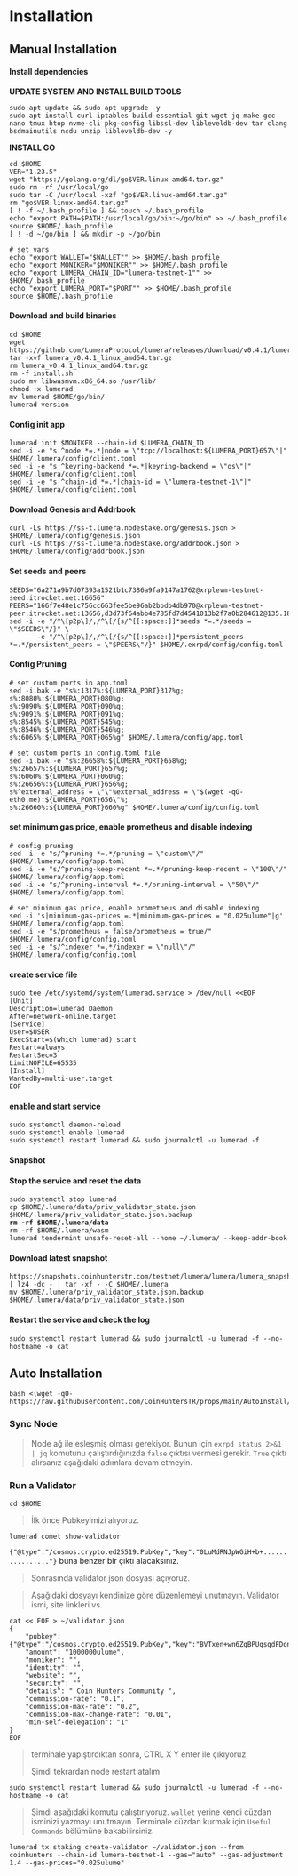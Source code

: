 # Installation

## Manual Installation

#### Install dependencies <a href="#install-dependencies" id="install-dependencies"></a>

**UPDATE SYSTEM AND INSTALL BUILD TOOLS**

```
sudo apt update && sudo apt upgrade -y
sudo apt install curl iptables build-essential git wget jq make gcc nano tmux htop nvme-cli pkg-config libssl-dev libleveldb-dev tar clang bsdmainutils ncdu unzip libleveldb-dev -y
```

**INSTALL GO**

```
cd $HOME
VER="1.23.5"
wget "https://golang.org/dl/go$VER.linux-amd64.tar.gz"
sudo rm -rf /usr/local/go
sudo tar -C /usr/local -xzf "go$VER.linux-amd64.tar.gz"
rm "go$VER.linux-amd64.tar.gz"
[ ! -f ~/.bash_profile ] && touch ~/.bash_profile
echo "export PATH=$PATH:/usr/local/go/bin:~/go/bin" >> ~/.bash_profile
source $HOME/.bash_profile
[ ! -d ~/go/bin ] && mkdir -p ~/go/bin

# set vars
echo "export WALLET="$WALLET"" >> $HOME/.bash_profile
echo "export MONIKER="$MONIKER"" >> $HOME/.bash_profile
echo "export LUMERA_CHAIN_ID="lumera-testnet-1"" >> $HOME/.bash_profile
echo "export LUMERA_PORT="$PORT"" >> $HOME/.bash_profile
source $HOME/.bash_profile
```

#### Download and build binaries <a href="#download-and-build-binaries" id="download-and-build-binaries"></a>

```
cd $HOME
wget https://github.com/LumeraProtocol/lumera/releases/download/v0.4.1/lumera_v0.4.1_linux_amd64.tar.gz
tar -xvf lumera_v0.4.1_linux_amd64.tar.gz
rm lumera_v0.4.1_linux_amd64.tar.gz
rm -f install.sh
sudo mv libwasmvm.x86_64.so /usr/lib/
chmod +x lumerad
mv lumerad $HOME/go/bin/
lumerad version
```

#### Config init app

```
lumerad init $MONIKER --chain-id $LUMERA_CHAIN_ID
sed -i -e "s|^node *=.*|node = \"tcp://localhost:${LUMERA_PORT}657\"|" $HOME/.lumera/config/client.toml
sed -i -e "s|^keyring-backend *=.*|keyring-backend = \"os\"|" $HOME/.lumera/config/client.toml
sed -i -e "s|^chain-id *=.*|chain-id = \"lumera-testnet-1\"|" $HOME/.lumera/config/client.toml
```

#### Download Genesis and Addrbook

```
curl -Ls https://ss-t.lumera.nodestake.org/genesis.json > $HOME/.lumera/config/genesis.json 
curl -Ls https://ss-t.lumera.nodestake.org/addrbook.json > $HOME/.lumera/config/addrbook.json
```

#### Set seeds and peers

```
SEEDS="6a271a9b7d07393a1521b1c7386a9fa9147a1762@xrplevm-testnet-seed.itrocket.net:16656"
PEERS="166f7e48e1c756cc663fee5be96ab2bbdb4db970@xrplevm-testnet-peer.itrocket.net:13656,d3d73f64abb4e785fd7d4541013b2f7a0b284612@135.181.210.47:56656,edda2d19e6f124fb05a09490d8463670c1e4cdd9@65.109.58.214:26656,727b11452d568d6f09d6378ae1e2718311c288ad@152.53.228.219:26656,5998f89c7549ec10672bf16a4d5b90786e856393@195.3.223.73:22656,c451a651b8d513b3e2cd8724537a80481c8cfdfd@152.53.51.57:13656,a601123b671af68731b9137dac59ab3ca5f1ce29@195.3.223.78:22656,788ee1661ed6f87e19015d4884ab94c51bc36a5f@116.202.210.177:13656,ce425e9ae057c4d34e63284a124404eea7d7b942@95.214.55.184:23656,a4f2d903cebf5bc83fcb66fbda0af5cb922a6436@135.181.139.249:47656,ab41e5911826a692c08ced4d737e905ffb3a6c28@65.108.199.62:56656"
sed -i -e "/^\[p2p\]/,/^\[/{s/^[[:space:]]*seeds *=.*/seeds = \"$SEEDS\"/}" \
       -e "/^\[p2p\]/,/^\[/{s/^[[:space:]]*persistent_peers *=.*/persistent_peers = \"$PEERS\"/}" $HOME/.exrpd/config/config.toml
```

#### Config Pruning

```
# set custom ports in app.toml
sed -i.bak -e "s%:1317%:${LUMERA_PORT}317%g;
s%:8080%:${LUMERA_PORT}080%g;
s%:9090%:${LUMERA_PORT}090%g;
s%:9091%:${LUMERA_PORT}091%g;
s%:8545%:${LUMERA_PORT}545%g;
s%:8546%:${LUMERA_PORT}546%g;
s%:6065%:${LUMERA_PORT}065%g" $HOME/.lumera/config/app.toml

# set custom ports in config.toml file
sed -i.bak -e "s%:26658%:${LUMERA_PORT}658%g;
s%:26657%:${LUMERA_PORT}657%g;
s%:6060%:${LUMERA_PORT}060%g;
s%:26656%:${LUMERA_PORT}656%g;
s%^external_address = \"\"%external_address = \"$(wget -qO- eth0.me):${LUMERA_PORT}656\"%;
s%:26660%:${LUMERA_PORT}660%g" $HOME/.lumera/config/config.toml

```

#### set minimum gas price, enable prometheus and disable indexing

```
# config pruning
sed -i -e "s/^pruning *=.*/pruning = \"custom\"/" $HOME/.lumera/config/app.toml
sed -i -e "s/^pruning-keep-recent *=.*/pruning-keep-recent = \"100\"/" $HOME/.lumera/config/app.toml
sed -i -e "s/^pruning-interval *=.*/pruning-interval = \"50\"/" $HOME/.lumera/config/app.toml

# set minimum gas price, enable prometheus and disable indexing
sed -i 's|minimum-gas-prices =.*|minimum-gas-prices = "0.025ulume"|g' $HOME/.lumera/config/app.toml
sed -i -e "s/prometheus = false/prometheus = true/" $HOME/.lumera/config/config.toml
sed -i -e "s/^indexer *=.*/indexer = \"null\"/" $HOME/.lumera/config/config.toml
```

#### create service file

```
sudo tee /etc/systemd/system/lumerad.service > /dev/null <<EOF
[Unit]
Description=lumerad Daemon
After=network-online.target
[Service]
User=$USER
ExecStart=$(which lumerad) start
Restart=always
RestartSec=3
LimitNOFILE=65535
[Install]
WantedBy=multi-user.target
EOF
```

#### enable and start service

```
sudo systemctl daemon-reload
sudo systemctl enable lumerad
sudo systemctl restart lumerad && sudo journalctl -u lumerad -f
```

#### Snapshot

#### Stop the service and reset the data <a href="#stop-the-service-and-reset-the-data" id="stop-the-service-and-reset-the-data"></a>

<pre><code>sudo systemctl stop lumerad
cp $HOME/.lumera/data/priv_validator_state.json $HOME/.lumera/priv_validator_state.json.backup
<strong>rm -rf $HOME/.lumera/data
</strong>rm -rf $HOME/.lumera/wasm
lumerad tendermint unsafe-reset-all --home ~/.lumera/ --keep-addr-book
</code></pre>

#### Download latest snapshot <a href="#download-latest-snapshot" id="download-latest-snapshot"></a>

```
https://snapshots.coinhunterstr.com/testnet/lumera/lumera/lumera_snapshot_latest.tar.lz4 | lz4 -dc - | tar -xf - -C $HOME/.lumera
mv $HOME/.lumera/priv_validator_state.json.backup $HOME/.lumera/data/priv_validator_state.json
```

#### Restart the service and check the log <a href="#restart-the-service-and-check-the-log" id="restart-the-service-and-check-the-log"></a>

```
sudo systemctl restart lumerad && sudo journalctl -u lumerad -f --no-hostname -o cat
```

## Auto Installation

```
bash <(wget -qO- https://raw.githubusercontent.com/CoinHuntersTR/props/main/AutoInstall/lumera.sh)
```

### Sync Node

> Node ağ ile eşleşmiş olması gerekiyor. Bunun için `exrpd status 2>&1 | jq` komutunu çalıştırdığınızda `false` çıktısı vermesi gerekir. `True` çıktı alırsanız aşağıdaki adımlara devam etmeyin.

### Run a Validator

```
cd $HOME
```

> İlk önce Pubkeyimizi alıyoruz.

```
lumerad comet show-validator
```

`{"@type":"/cosmos.crypto.ed25519.PubKey","key":"0LuMdRNJpWGiH+b+................"}` buna benzer bir çıktı alacaksınız.

> Sonrasında validator json dosyası açıyoruz.

> Aşağıdaki dosyayı kendinize göre düzenlemeyi unutmayın. Validator ismi, site linkleri vs.

```
cat << EOF > ~/validator.json
{   
    "pubkey":{"@type":"/cosmos.crypto.ed25519.PubKey","key":"BVTxen+wn6ZgBPUqsgdFDonZ3cr2r+eoYRfF8sTx6kQ="},
    "amount": "1000000ulume",
    "moniker": "",
    "identity": "",
    "website": "",
    "security": "",
    "details": " Coin Hunters Community ",
    "commission-rate": "0.1",
    "commission-max-rate": "0.2",
    "commission-max-change-rate": "0.01",
    "min-self-delegation": "1"
}
EOF
```

> terminale yapıştırdıktan sonra, CTRL X Y enter ile çıkıyoruz.
>
> Şimdi tekrardan node restart atalım

```
sudo systemctl restart lumerad && sudo journalctl -u lumerad -f --no-hostname -o cat
```

> Şimdi aşağıdaki komutu çalıştırıyoruz. `wallet` yerine kendi cüzdan isminizi yazmayı unutmayın. Terminale cüzdan kurmak için `Useful Commands` bölümüne bakabilirsiniz.

```
lumerad tx staking create-validator ~/validator.json --from coinhunters --chain-id lumera-testnet-1 --gas="auto" --gas-adjustment 1.4 --gas-prices="0.025ulume"
```
